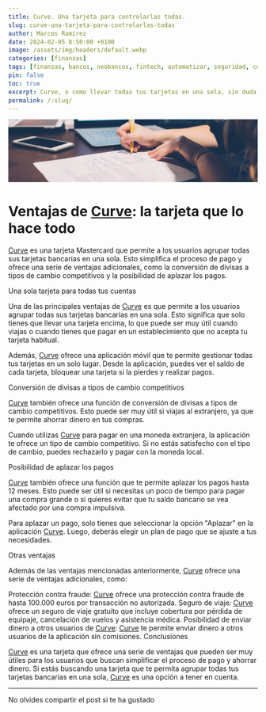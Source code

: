 ```yaml
---
title: Curve. Una tarjeta para controlarlas todas.
slug: curve-una-tarjeta-para-controlarlas-todas
author: Marcos Ramírez
date: 2024-02-05 8:50:00 +0100
image: /assets/img/headers/default.webp
categories: [finanzas]
tags: [finanzas, bancos, neobancos, fintech, automatizar, seguridad, comodidad, agrupar, tarjeta, tarjetas]
pin: false
toc: true
excerpt: Curve, o como llevar todas tus tarjetas en una sola, sin duda la mejor opción para reducir espacio en tu cartera.
permalink: /:slug/ 
---
```

![Post Header](/assets/img/headers/default.webp)

# Ventajas de [Curve](https://www.curve.com/join#N9JYMP8D): la tarjeta que lo hace todo

[Curve](https://www.curve.com/join#N9JYMP8D) es una tarjeta Mastercard que permite a los usuarios agrupar todas sus tarjetas bancarias en una sola. Esto simplifica el proceso de pago y ofrece una serie de ventajas adicionales, como la conversión de divisas a tipos de cambio competitivos y la posibilidad de aplazar los pagos.

Una sola tarjeta para todas tus cuentas

Una de las principales ventajas de [Curve](https://www.curve.com/join#N9JYMP8D) es que permite a los usuarios agrupar todas sus tarjetas bancarias en una sola. Esto significa que solo tienes que llevar una tarjeta encima, lo que puede ser muy útil cuando viajas o cuando tienes que pagar en un establecimiento que no acepta tu tarjeta habitual.

Además, [Curve](https://www.curve.com/join#N9JYMP8D) ofrece una aplicación móvil que te permite gestionar todas tus tarjetas en un solo lugar. Desde la aplicación, puedes ver el saldo de cada tarjeta, bloquear una tarjeta si la pierdes y realizar pagos.

Conversión de divisas a tipos de cambio competitivos

[Curve](https://www.curve.com/join#N9JYMP8D) también ofrece una función de conversión de divisas a tipos de cambio competitivos. Esto puede ser muy útil si viajas al extranjero, ya que te permite ahorrar dinero en tus compras.

Cuando utilizas [Curve](https://www.curve.com/join#N9JYMP8D) para pagar en una moneda extranjera, la aplicación te ofrece un tipo de cambio competitivo. Si no estás satisfecho con el tipo de cambio, puedes rechazarlo y pagar con la moneda local.

Posibilidad de aplazar los pagos

[Curve](https://www.curve.com/join#N9JYMP8D) también ofrece una función que te permite aplazar los pagos hasta 12 meses. Esto puede ser útil si necesitas un poco de tiempo para pagar una compra grande o si quieres evitar que tu saldo bancario se vea afectado por una compra impulsiva.

Para aplazar un pago, solo tienes que seleccionar la opción "Aplazar" en la aplicación [Curve](https://www.curve.com/join#N9JYMP8D). Luego, deberás elegir un plan de pago que se ajuste a tus necesidades.

Otras ventajas

Además de las ventajas mencionadas anteriormente, [Curve](https://www.curve.com/join#N9JYMP8D) ofrece una serie de ventajas adicionales, como:

Protección contra fraude: [Curve](https://www.curve.com/join#N9JYMP8D) ofrece una protección contra fraude de hasta 100.000 euros por transacción no autorizada.
Seguro de viaje: [Curve](https://www.curve.com/join#N9JYMP8D) ofrece un seguro de viaje gratuito que incluye cobertura por pérdida de equipaje, cancelación de vuelos y asistencia médica.
Posibilidad de enviar dinero a otros usuarios de [Curve](https://www.curve.com/join#N9JYMP8D): [Curve](https://www.curve.com/join#N9JYMP8D) te permite enviar dinero a otros usuarios de la aplicación sin comisiones.
Conclusiones

[Curve](https://www.curve.com/join#N9JYMP8D) es una tarjeta que ofrece una serie de ventajas que pueden ser muy útiles para los usuarios que buscan simplificar el proceso de pago y ahorrar dinero. Si estás buscando una tarjeta que te permita agrupar todas tus tarjetas bancarias en una sola, [Curve](https://www.curve.com/join#N9JYMP8D) es una opción a tener en cuenta.


***
No olvides compartir el post si te ha gustado
